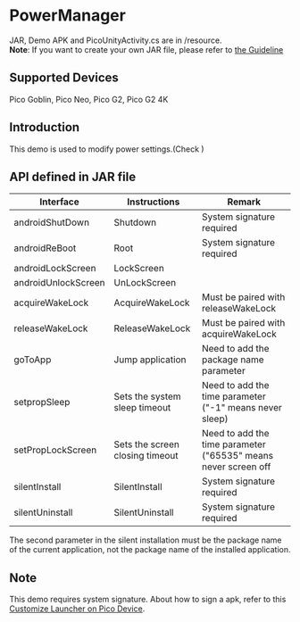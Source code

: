 # PowerManager 

JAR, Demo APK and PicoUnityActivity.cs are in /resource.     
**Note**: If you want to create your own JAR file, please refer to [the Guideline](https://github.com/picoxr/support/blob/master/How%20to%20Use%20JAR%20file%20in%20Unity%20project%20on%20Pico%20device.docx)      

## Supported Devices
Pico Goblin, Pico Neo, Pico G2, Pico G2 4K 

## Introduction
This demo is used to modify power settings.(Check )

## API defined in JAR file

| Interface           | Instructions                    | Remark                                                              |
| ------------------- | ------------------------------- | --------------------------------------------------------------------|
| androidShutDown     | Shutdown                        | System signature required                                           |
| androidReBoot       | Root                            | System signature required                                           |
| androidLockScreen   | LockScreen                      |                                                                     |
| androidUnlockScreen | UnLockScreen                    |                                                                     |
| acquireWakeLock     | AcquireWakeLock                 | Must be paired with releaseWakeLock                                 |
| releaseWakeLock     | ReleaseWakeLock                 | Must be paired with acquireWakeLock                                 |
| goToApp             | Jump application                | Need to add the package name parameter                              |
| setpropSleep        | Sets the system sleep timeout   | Need to add the time parameter ("-1" means never sleep)             |
| setPropLockScreen   | Sets the screen closing timeout | Need to add the time parameter ("65535" means never screen off      |
| silentInstall       | SilentInstall                   | System signature required                                           |
| silentUninstall     | SilentUninstall                 | System signature required                                           |

The second parameter in the silent installation must be the package name of the current application, not the package name of the installed application.

## Note
This demo requires system signature. About how to sign a apk, refer to this [Customize Launcher on Pico Device](https://github.com/picoxr/support/blob/master/Customize%20Launcher%20on%20Pico%20Device.docx?raw=true).


